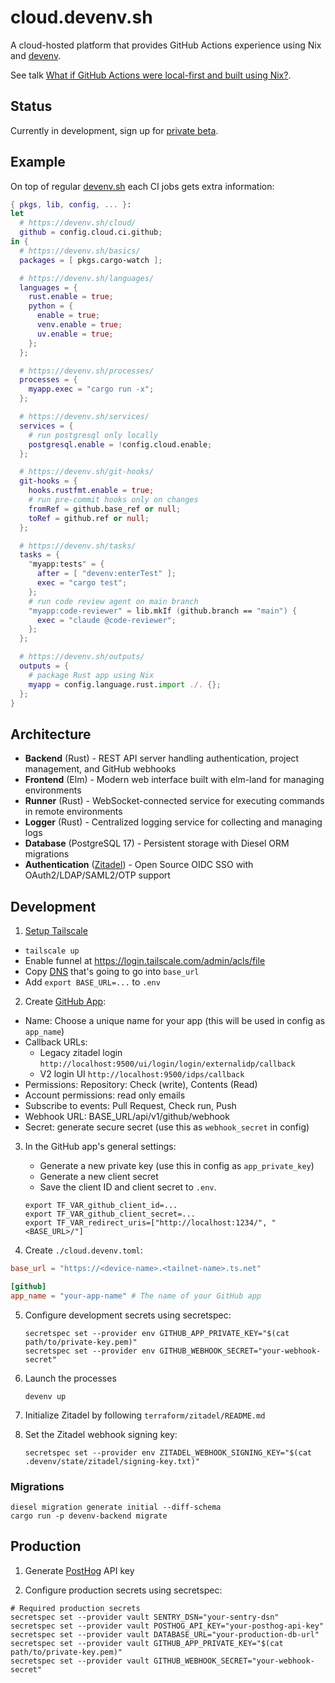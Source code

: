 # cloud.devenv.sh

A cloud-hosted platform that provides GitHub Actions experience using Nix and [devenv](https://devenv.sh).

See talk [What if GitHub Actions were local-first and built using Nix?](https://talks.nixcon.org/nixcon-2025/talk/S8SKEG/).

## Status

Currently in development, sign up for [private beta](https://cloud.devenv.sh).

## Example

On top of regular [devenv.sh](https://devenv.sh) each CI jobs gets extra information:

```nix
{ pkgs, lib, config, ... }:
let
  # https://devenv.sh/cloud/
  github = config.cloud.ci.github;
in {
  # https://devenv.sh/basics/
  packages = [ pkgs.cargo-watch ];

  # https://devenv.sh/languages/
  languages = {
    rust.enable = true;
    python = {
      enable = true;
      venv.enable = true;
      uv.enable = true;
    };
  };

  # https://devenv.sh/processes/
  processes = {
    myapp.exec = "cargo run -x";
  };

  # https://devenv.sh/services/
  services = {
    # run postgresql only locally
    postgresql.enable = !config.cloud.enable;
  };

  # https://devenv.sh/git-hooks/
  git-hooks = {
    hooks.rustfmt.enable = true;
    # run pre-commit hooks only on changes
    fromRef = github.base_ref or null;
    toRef = github.ref or null;
  };

  # https://devenv.sh/tasks/
  tasks = {
    "myapp:tests" = {
      after = [ "devenv:enterTest" ];
      exec = "cargo test";
    };
    # run code review agent on main branch
    "myapp:code-reviewer" = lib.mkIf (github.branch == "main") {
      exec = "claude @code-reviewer";
    };
  };

  # https://devenv.sh/outputs/
  outputs = {
    # package Rust app using Nix
    myapp = config.language.rust.import ./. {};
  };
}

```

## Architecture

- **Backend** (Rust) - REST API server handling authentication, project management, and GitHub webhooks
- **Frontend** (Elm) - Modern web interface built with elm-land for managing environments
- **Runner** (Rust) - WebSocket-connected service for executing commands in remote environments
- **Logger** (Rust) - Centralized logging service for collecting and managing logs
- **Database** (PostgreSQL 17) - Persistent storage with Diesel ORM migrations
- **Authentication** ([Zitadel](https://zitadel.com)) - Open Source OIDC SSO with OAuth2/LDAP/SAML2/OTP support

## Development

1. [Setup Tailscale](https://tailscale.com/kb/1347/installation)

- `tailscale up`
- Enable funnel at https://login.tailscale.com/admin/acls/file
- Copy [DNS](https://login.tailscale.com/admin/dns) that's going to go into `base_url`
- Add `export BASE_URL=...` to `.env`

2. Create [GitHub App](https://github.com/settings/apps/new):

- Name: Choose a unique name for your app (this will be used in config as `app_name`)
- Callback URLs:
  - Legacy zitadel login
    `http://localhost:9500/ui/login/login/externalidp/callback`
  - V2 login UI
    `http://localhost:9500/idps/callback`
- Permissions: Repository: Check (write), Contents (Read)
- Account permissions: read only emails
- Subscribe to events: Pull Request, Check run, Push
- Webhook URL: BASE_URL/api/v1/github/webhook
- Secret: generate secure secret (use this as `webhook_secret` in config)

3. In the GitHub app's general settings:
   - Generate a new private key (use this in config as `app_private_key`)
   - Generate a new client secret
   - Save the client ID and client secret to `.env`.

   ```shell
   export TF_VAR_github_client_id=...
   export TF_VAR_github_client_secret=...
   export TF_VAR_redirect_uris=["http://localhost:1234/", "<BASE_URL>/"]
   ```

4. Create `./cloud.devenv.toml`:

```toml
base_url = "https://<device-name>.<tailnet-name>.ts.net"

[github]
app_name = "your-app-name" # The name of your GitHub app
```

5. Configure development secrets using secretspec:

   ```shell
   secretspec set --provider env GITHUB_APP_PRIVATE_KEY="$(cat path/to/private-key.pem)"
   secretspec set --provider env GITHUB_WEBHOOK_SECRET="your-webhook-secret"
   ```

6. Launch the processes

   ```console
   devenv up
   ```

7. Initialize Zitadel by following `terraform/zitadel/README.md`

8. Set the Zitadel webhook signing key:

   ```shell
   secretspec set --provider env ZITADEL_WEBHOOK_SIGNING_KEY="$(cat .devenv/state/zitadel/signing-key.txt)"
   ```

### Migrations

```
diesel migration generate initial --diff-schema
cargo run -p devenv-backend migrate
```

## Production

1. Generate [PostHog](https://us.posthog.com/login) API key

2. Configure production secrets using secretspec:

```shell
# Required production secrets
secretspec set --provider vault SENTRY_DSN="your-sentry-dsn"
secretspec set --provider vault POSTHOG_API_KEY="your-posthog-api-key"
secretspec set --provider vault DATABASE_URL="your-production-db-url"
secretspec set --provider vault GITHUB_APP_PRIVATE_KEY="$(cat path/to/private-key.pem)"
secretspec set --provider vault GITHUB_WEBHOOK_SECRET="your-webhook-secret"
```
